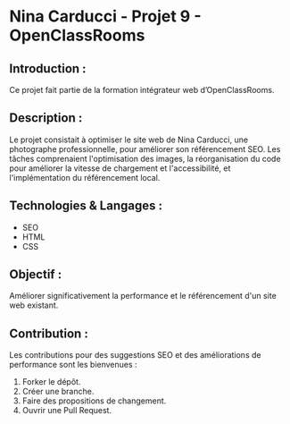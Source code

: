 # Nina Carducci - Projet 9 - OpenClassRooms

## Introduction :

Ce projet fait partie de la formation intégrateur web d’OpenClassRooms.

## Description :

Le projet consistait à optimiser le site web de Nina Carducci, une photographe professionnelle, pour améliorer son référencement SEO. Les tâches comprenaient l'optimisation des images, la réorganisation du code pour améliorer la vitesse de chargement et l'accessibilité, et l'implémentation du référencement local.

## Technologies & Langages :

- SEO
- HTML
- CSS

## Objectif :

Améliorer significativement la performance et le référencement d'un site web existant.

## Contribution :

Les contributions pour des suggestions SEO et des améliorations de performance sont les bienvenues :

1. Forker le dépôt.
2. Créer une branche.
3. Faire des propositions de changement.
4. Ouvrir une Pull Request.
